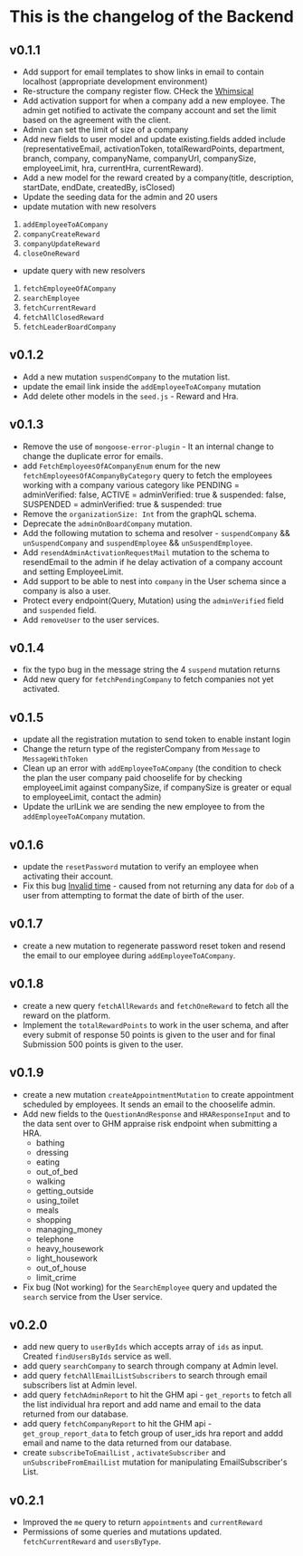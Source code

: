 # This is the changelog of the Backend

## v0.1.1

- Add support for email templates to show links in email to contain localhost
    (appropriate development environment)
- Re-structure the company register flow. CHeck the
    [Whimsical](https://whimsical.com/Vv6zHqCBLuYiME7UDYVEHk)
- Add activation support for when a company add a new employee. The admin get
    notified to activate the company account and set the limit based on the
    agreement with the client.
- Admin can set the limit of size of a company
- Add new fields to user model and update existing.fields added include
    (representativeEmail, activationToken, totalRewardPoints, department,
    branch, company, companyName, companyUrl, companySize, employeeLimit, hra,
    currentHra, currentReward).
- Add a new model for the reward created by a company(title, description,
    startDate, endDate, createdBy, isClosed)
- Update the seeding data for the admin and 20 users
- update mutation with new resolvers

1. `addEmployeeToACompany`
2. `companyCreateReward`
3. `companyUpdateReward`
4. `closeOneReward`

- update query with new resolvers

1. `fetchEmployeeOfACompany`
2. `searchEmployee`
3. `fetchCurrentReward`
4. `fetchAllClosedReward`
5. `fetchLeaderBoardCompany`

## v0.1.2

- Add a new mutation `suspendCompany` to the mutation list.
- update the email link inside the `addEmployeeToACompany` mutation
- Add delete other models in the `seed.js` - Reward and Hra.

## v0.1.3

- Remove the use of `mongoose-error-plugin` - It an internal change to change the duplicate error for emails.
- add `FetchEmployeesOfACompanyEnum` enum for the new `fetchEmployeesOfACompanyByCategory` query to fetch the employees working with a company various category like PENDING = adminVerified: false, ACTIVE = adminVerified: true & suspended: false, SUSPENDED = adminVerified: true & suspended: true
- Remove the `organizationSize: Int` from the graphQL schema.
- Deprecate the `adminOnBoardCompany` mutation.
- Add the following mutation to schema and resolver - `suspendCompany` && `unSuspendCompany` and `suspendEmployee` && `unSuspendEmployee`.
- Add `resendAdminActivationRequestMail` mutation to the schema to resendEmail to the admin if he delay activation of a company account and setting EmployeeLimit.
- Add support to be able to nest into `company` in the User schema since a company is also a user.
- Protect every endpoint(Query, Mutation) using the `adminVerified` field and `suspended` field.
- Add `removeUser` to the user services.

## v0.1.4

- fix the typo bug in the message string the 4 `suspend` mutation returns
- Add new query for `fetchPendingCompany` to fetch companies not yet activated.

## v0.1.5

- update all the registration mutation to send token to enable instant login
- Change the return type of the registerCompany from `Message` to `MessageWithToken`
- Clean up an error with `addEmployeeToACompany` (the condition to check the plan the user company paid chooselife for by checking employeeLimit against  companySize, if companySize is greater or equal to employeeLimit, contact the admin)
- Update the urlLink we are sending the new employee to from the `addEmployeeToACompany` mutation.

## v0.1.6

- update the `resetPassword` mutation to verify an employee when activating their account.
- Fix this bug [Invalid time](https://cdn.discordapp.com/attachments/727956924766748812/753380732956704799/unknown.png) - caused from not returning any data for `dob` of a user from attempting to format the date of birth of the user.

## v0.1.7

- create a new mutation to regenerate password reset token and resend the email to our employee during `addEmployeeToACompany`.

## v0.1.8

- create a new query `fetchAllRewards` and `fetchOneReward` to fetch all the reward on the platform.
- Implement the `totalRewardPoints` to work in the user schema, and after every submit of response 50 points is given to the user and for final Submission 500 points is given to the user.

## v0.1.9

- create a new mutation `createAppointmentMutation` to create appointment scheduled by employees. It sends an email to the chooselife admin.
- Add new fields to the `QuestionAndResponse` and `HRAResponseInput` and to the data sent over to GHM appraise risk endpoint when submitting a HRA.
  - bathing
  - dressing
  - eating
  - out_of_bed
  - walking
  - getting_outside
  - using_toilet
  - meals
  - shopping
  - managing_money
  - telephone
  - heavy_housework
  - light_housework
  - out_of_house
  - limit_crime
- Fix bug (Not working) for the `SearchEmployee` query and updated the `search` service from the User service.

## v0.2.0

- add new query to `userByIds` which accepts array of `ids` as input. Created `findUsersByIds` service as well.
- add query `searchCompany` to search through company at Admin level.
- add query `fetchAllEmailListSubscribers` to search through email subscribers list at Admin level.
- add query `fetchAdminReport` to hit the GHM api - `get_reports` to fetch all the list individual hra report and add name and email to the data returned from our database.
- add query `fetchCompanyReport` to hit the GHM api - `get_group_report_data` to fetch group of user_ids hra report and addd email and name to the data returned from our database.
- create `subscribeToEmailList` , `activateSubscriber` and `unSubscribeFromEmailList` mutation for manipulating EmailSubscriber's List.

## v0.2.1

- Improved the `me` query to return `appointments` and `currentReward`
- Permissions of some queries and mutations updated. `fetchCurrentReward` and `usersByType`.
